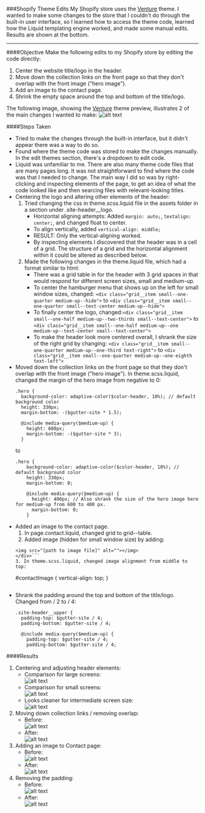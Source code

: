 ###Shopify Theme Edits
My Shopify store uses the [Venture](https://themes.shopify.com/themes/venture/styles/outdoors) theme. I wanted to make some changes to the store that I couldn't do through the built-in user interface, so I learned how to access the theme code, learned how the Liquid templating engine worked, and made some manual edits. Results are shown at the bottom.
___
####Objective
Make the following edits to my Shopify store by editing the code directly:

1. Center the website title/logo in the header.
2. Move down the collection links on the front page so that they don't overlap with the front image ("hero image").
3. Add an image to the contact page. 
4. Shrink the empty space around the top and bottom of the title/logo.

The following image, showing the [Venture](https://themes.shopify.com/themes/venture/styles/outdoors) theme preview, illustrates 2 of the main changes I wanted to make:
![alt text](https://github.com/rebeccapizano/Portfolio/blob/master/HTML-CSS/ShopifyThemeEdits/pics/plan.png)

####Steps Taken
* Tried to make the changes through the built-in interface, but it didn't appear there was a way to do so.
* Found where the theme code was stored to make the changes manually. In the edit themes section, there's a dropdown to edit code.
* Liquid was unfamiliar to me. There are also many theme code files that are many pages long. 
It was not straightforward to find where the code was that I needed to change. 
The main way I did so was by right-clicking and inspecting elements of the page, to get an idea of what the code looked like and then searcing files with relevant-looking titles. 
* Centering the logo and altering other elements of the header:
    1. Tried changing the css in theme.scss.liquid file in the assets folder in a section under .site-header__logo. 
        * Horizontal aligning attempts: Added ```margin: auto;```, ```textalign: center;```, and changed float to center. 
        * To align vertically, added ```vertical-align: middle;```
        * RESULT: Only the vertical-aligning worked. 
        * By inspecting elements I discovered that the header was in a cell of a grid. 
        The structure of a grid and the horizontal alignment within it could be altered as described below.
    2. Made the following changes in the theme.liquid file, which had a format similar to html:
        * There was a grid table in for the header with 3 grid spaces in that would respond for different screen sizes, small and medium-up.
        * To center the hamburger menu that shows up on the left for small window sizes, changed:
       ```<div class="grid__item small--one-quarter medium-up--hide">``` to 
        ```<div class="grid__item small--one-quarter small--text-center medium-up--hide">```
        * To finally center the logo, changed:```<div class="grid__item small--one-half medium-up--two-thirds small--text-center">``` to
        ```<div class="grid__item small--one-half medium-up--one medium-up--text-center small--text-center">```
        * To make the header look more centered overall, I shrank the size of the right grid by changing:
        ```<div class="grid__item small--one-quarter medium-up--one-third text-right">```
        to ```<div class="grid__item small--one-quarter medium-up--one-eighth text-left">```        
* Moved down the collection links on the front page so that they don't overlap with the front image ("hero image"). In theme.scss.liquid, changed the margin of the hero image from negative to 0:
    ```
    .hero {
      background-color: adaptive-color($color-header, 10%); // default background color
      height: 330px;
      margin-bottom: -($gutter-site * 1.5);

      @include media-query($medium-up) {
        height: 600px;
        margin-bottom: -($gutter-site * 3);
      }
  ```
  to 
  ```
  .hero {
      background-color: adaptive-color($color-header, 10%); // default background color
      height: 330px;
      margin-bottom: 0;

      @include media-query($medium-up) {
        height: 400px; // Also shrank the size of the hero image here for medium-up from 600 to 400 px.
        margin-bottom: 0;
      }
  ```
* Added an image to the contact page. 
    1. In page.contact.liquid, changed grid to grid--table.
    2. Added image (hidden for small window size) by adding:
    ```<div class="grid__item small--hide medium-up--one-half medium-up--text-right" id=contactImage>
    <img src="[path to image file]" alt=""></img>
    </div>```
    3. In theme.scss.liquid, changed image alignment from middle to top:
    ```
    #contactImage {
        vertical-align: top;
        }   
    ```
* Shrank the padding around the top and bottom of the title/logo. Changed from / 2 to / 4:
    ```
    .site-header__upper {
      padding-top: $gutter-site / 4;
      padding-bottom: $gutter-site / 4;

      @include media-query($medium-up) {
        padding-top: $gutter-site / 4;
        padding-bottom: $gutter-site / 4;
    ```
  
####Results
1. Centering and adjusting header elements:
   * Comparison for large screens:<br>
   ![alt text](https://github.com/rebeccapizano/Portfolio/blob/master/HTML-CSS/ShopifyThemeEdits/pics/largeCompED.jpg)
   * Comparison for small screens: <br>
   ![alt text](https://github.com/rebeccapizano/Portfolio/blob/master/HTML-CSS/ShopifyThemeEdits/pics/smallCompED.jpg)
   * Looks cleaner for intermediate screen size:<br>
   ![alt text](https://github.com/rebeccapizano/Portfolio/blob/master/HTML-CSS/ShopifyThemeEdits/pics/cleanerEdit.jpg)
2. Moving down collection links / removing overlap:
   * Before: <br> ![alt text](https://github.com/rebeccapizano/Portfolio/blob/master/HTML-CSS/ShopifyThemeEdits/pics/overlap1ED.jpg)
   * After: <br> ![alt text](https://github.com/rebeccapizano/Portfolio/blob/master/HTML-CSS/ShopifyThemeEdits/pics/overlap2ED.jpg)
3. Adding an image to Contact page:
   * Before: <br> ![alt text](https://github.com/rebeccapizano/Portfolio/blob/master/HTML-CSS/ShopifyThemeEdits/pics/contactBefore.png)
   * After: <br> ![alt text](https://github.com/rebeccapizano/Portfolio/blob/master/HTML-CSS/ShopifyThemeEdits/pics/contactED.jpg)
4. Removing the padding:
   * Before: <br> ![alt text](https://github.com/rebeccapizano/Portfolio/blob/master/HTML-CSS/ShopifyThemeEdits/pics/padding1ED.jpg)
   * After: <br> ![alt text](https://github.com/rebeccapizano/Portfolio/blob/master/HTML-CSS/ShopifyThemeEdits/pics/padding2ED.jpg)

